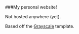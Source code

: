 ###My personal website!

Not hosted anywhere (yet).

Based off the [Grayscale](http://startbootstrap.com/template-overviews/grayscale/) template. 
